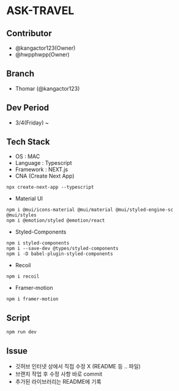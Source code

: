 # ASK-TRAVEL

## Contributor

- @kangactor123(Owner)
- @hwpphwpp(Owner)

## Branch

- Thomar (@kangactor123)

## Dev Period

- 3/4(Friday) ~

## Tech Stack

- OS : MAC
- Language : Typescript
- Framework : NEXT.js
- CNA (Create Next App)

```
npx create-next-app --typescript
```

- Material UI

```
npm i @mui/icons-material @mui/material @mui/styled-engine-sc @mui/styles
npm i @emotion/styled @emotion/react
```

- Styled-Components

```
npm i styled-components
npm i --save-dev @types/styled-components
npm i -D babel-plugin-styled-components

```

- Recoil

```
npm i recoil
```

- Framer-motion

```
npm i framer-motion
```

## Script

```
npm run dev
```

## Issue

- 깃허브 인터넷 상에서 직접 수정 X (README 등 .. 파일)
- 브랜치 작업 후 수정 사항 바로 commit
- 추가된 라이브러리는 README에 기록
